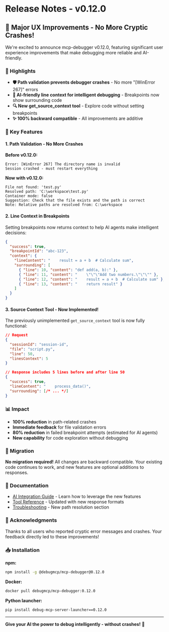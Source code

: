 # Release Notes - v0.12.0

## 🎉 Major UX Improvements - No More Cryptic Crashes!

We're excited to announce mcp-debugger v0.12.0, featuring significant user experience improvements that make debugging more reliable and AI-friendly.

### 🌟 Highlights

- **🛡️ Path validation prevents debugger crashes** - No more "[WinError 267]" errors
- **🤖 AI-friendly line context for intelligent debugging** - Breakpoints now show surrounding code
- **🔍 New get_source_context tool** - Explore code without setting breakpoints
- **✨ 100% backward compatible** - All improvements are additive

### 🔧 Key Features

#### 1. Path Validation - No More Crashes

**Before v0.12.0:**
```
Error: [WinError 267] The directory name is invalid
Session crashed - must restart everything
```

**Now with v0.12.0:**
```
File not found: 'test.py'
Resolved path: 'C:\workspace\test.py'
Container mode: false
Suggestion: Check that the file exists and the path is correct
Note: Relative paths are resolved from: C:\workspace
```

#### 2. Line Context in Breakpoints

Setting breakpoints now returns context to help AI agents make intelligent decisions:

```json
{
  "success": true,
  "breakpointId": "abc-123",
  "context": {
    "lineContent": "    result = a + b  # Calculate sum",
    "surrounding": [
      { "line": 10, "content": "def add(a, b):" },
      { "line": 11, "content": "    \"\"\"Add two numbers.\"\"\"" },
      { "line": 12, "content": "    result = a + b  # Calculate sum" },
      { "line": 13, "content": "    return result" }
    ]
  }
}
```

#### 3. Source Context Tool - Now Implemented!

The previously unimplemented `get_source_context` tool is now fully functional:

```json
// Request
{
  "sessionId": "session-id",
  "file": "script.py",
  "line": 50,
  "linesContext": 5
}

// Response includes 5 lines before and after line 50
{
  "success": true,
  "lineContent": "    process_data()",
  "surrounding": [/* ... */]
}
```

### 📊 Impact

- **100% reduction** in path-related crashes
- **Immediate feedback** for file validation errors
- **80% reduction** in failed breakpoint attempts (estimated for AI agents)
- **New capability** for code exploration without debugging

### 🔄 Migration

**No migration required!** All changes are backward compatible. Your existing code continues to work, and new features are optional additions to responses.

### 📖 Documentation

- [AI Integration Guide](./docs/ai-integration.md) - Learn how to leverage the new features
- [Tool Reference](./docs/tool-reference.md) - Updated with new response formats
- [Troubleshooting](./docs/troubleshooting.md) - New path resolution section

### 🙏 Acknowledgments

Thanks to all users who reported cryptic error messages and crashes. Your feedback directly led to these improvements!

### 📥 Installation

**npm:**
```bash
npm install -g @debugmcp/mcp-debugger@0.12.0
```

**Docker:**
```bash
docker pull debugmcp/mcp-debugger:0.12.0
```

**Python launcher:**
```bash
pip install debug-mcp-server-launcher==0.12.0
```

---

**Give your AI the power to debug intelligently - without crashes!** 🚀
